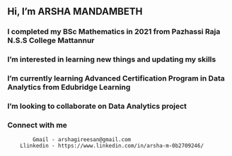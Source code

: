 ## Hi, I’m ARSHA MANDAMBETH
###  I completed my BSc Mathematics in 2021 from Pazhassi Raja N.S.S College Mattannur
###  I’m interested in learning new things and updating my skills
###  I’m currently learning Advanced Certification Program in Data Analytics from Edubridge Learning
###  I’m looking to collaborate on Data Analytics project
###  Connect with me
            Gmail - arshagireesan@gmail.com
        Llinkedin - https://www.linkedin.com/in/arsha-m-0b2709246/
<!---
ARSHAMANDAMBETH/ARSHAMANDAMBETH is a ✨ special ✨ repository because its `README.md` (this file) appears on your GitHub profile.
You can click the Preview link to take a look at your changes.
--->
